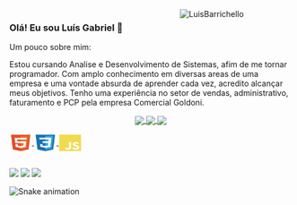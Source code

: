 <img src="https://raw.githubusercontent.com/MicaelliMedeiros/micaellimedeiros/master/image/computer-illustration.png" min-width="200px" max-width="200px" width="200px" align="right" alt="LuisBarrichello">


### Olá! Eu sou Luís Gabriel 👋

Um pouco sobre mim:

Estou cursando Analise e Desenvolvimento de Sistemas, afim de me tornar programador.
Com amplo conhecimento em diversas areas de uma empresa e uma vontade absurda de aprender cada vez, acredito alcançar meus objetivos.
Tenho uma experiência no setor de vendas, administrativo, faturamento e PCP pela empresa Comercial Goldoni.
<br>

<div align="center">
  <a href="https://github.com/LuisBarrichello">
  <img heigth="180em" align="center" src="https://github-readme-stats.vercel.app/api?username=LuisBarrichello&theme=dracula&show_icons=true"/>
  <img height="180em" align="center" src="https://github-readme-stats.vercel.app/api/top-langs/?username=LuisBarrichello&theme=dracula&layout=compact&langs_count=7"/>
  <img align="center" src="https://activity-graph.herokuapp.com/graph?username=LuisBarrichello&theme=rogue"/>
</div>
<br>
<div style="display: inline_block">
  <img align="center" alt="HTML" height="30" width="40" src="https://raw.githubusercontent.com/devicons/devicon/master/icons/html5/html5-original.svg">
  <img align="center" alt="CSS" height="30" width="40" src="https://raw.githubusercontent.com/devicons/devicon/master/icons/css3/css3-original.svg">
  <img align="center" alt="Js" height="30" width="40" src="https://raw.githubusercontent.com/devicons/devicon/master/icons/javascript/javascript-plain.svg">
</div>
  
  ##
 
<div>
  <a href="https://www.instagram.com/luisbarrichello/" target="_blank"><img src="https://img.shields.io/badge/-Instagram-%23E4405F?style=for-the-badge&logo=instagram&logoColor=white" target="_blank"></a>
  <a href="mailto:luisgbarrichelo@gmail.com"><img src="https://img.shields.io/badge/-Gmail-%23333?style=for-the-badge&logo=gmail&logoColor=white" target="_blank"></a>
  <a href="https://www.linkedin.com/in/lu%C3%ADs-gabriel-viana-barrichello-86448b195/" target="_blank"><img src="https://img.shields.io/badge/-LinkedIn-%230077B5?style=for-the-badge&logo=linkedin&logoColor=white" target="_blank"></a> 

  ![Snake animation](https://github.com/LuisBarrichello/LuisBarrichello/blob/output/github-contribution-grid-snake.svg)
  
<div>
